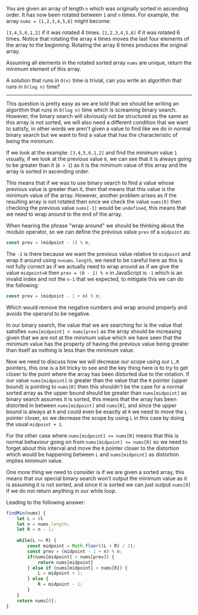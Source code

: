 You are given an array of length `n` which was originally sorted in ascending order. It has now been rotated between `1` and `n` times. For example, the array `nums = [1,2,3,4,5,6]` might become:

`[3,4,5,6,1,2]` if it was rotated 4 times.
`[1,2,3,4,5,6]` if it was rotated 6 times.
Notice that rotating the array `4` times moves the last four elements of the array to the beginning. Rotating the array 6 times produces the original array.

Assuming all elements in the rotated sorted array `nums` are unique, return the minimum element of this array.

A solution that runs in `O(n)` time is trivial, can you write an algorithm that runs in `O(log n)` time?
***
This question is pretty easy as we are told that we should be writing an algorithm that runs in `O(log n)` time which is screaming binary search. However, the binary search will obviously not be structured as the same as this array is not sorted, we will also need a different condition that we want to satisfy, in other words we aren't given a value to find like we do in normal binary search but we want to find a value that has the characteristic of being the minimum.

If we look at the example: `[3,4,5,6,1,2]` and find the minimum value `1` visually, if we look at the previous value `6`, we can see that it is always going to be greater than it (`6 > 1`) as it is the minimum value of this array and the array is sorted in ascending order.

This means that if we was to use binary search to find a value whose previous value is greater than it, then that means that this value is the minimum value of the array. However, another problem arises as if the resulting array is not rotated then once we check the value `nums[0]` then checking the previous value `nums[-1]` would be `undefined`, this means that we need to wrap around to the end of the array.

When hearing the phrase "wrap around" we should be thinking about the modulo operator, so we can define the previous value `prev` of a `midpoint` as:

```js
const prev = (midpoint - 1) % n;
```

The `-1` is there because we want the previous value relative to `midpoint` and wrap it around using `n=nums.length`, we need to be careful here as this is not fully correct as if we actually need to wrap around as if we give the value `midpoint=0` then `prev = (0 - 1) % n` in JavaScript is `-1` which is an invalid index and not the `n-1` that we expected, to mitigate this we can do the following:

```js
const prev = (midpoint - 1 + n) % n;
```

Which would remove the negative numbers and wrap around properly and avoids the operand to be negative.

In our binary search, the value that we are searching for is the value that satisfies `nums[midpoint] < nums[prev]` as the array should be increasing given that we are not at the minimum value which we have seen that the minimum value has the property of having the previous value being greater than itself as nothing is less than the minimum value.

Now we need to discuss how we will decrease our scope using our `L,R` pointers, this one is a bit tricky to see and the key thing here is to try to get closer to the point where the array has been distorted due to the rotation. If our value `nums[midpoint]` is greater than the value that the `R` pointer (upper bound) is pointing to `nums[R]` then this shouldn't be the case for a normal sorted array as the upper bound should be greater than `nums[midpoint]` as binary search assumes it is sorted, this means that the array has been distorted in between `nums[midpoint]` and `nums[R]`, and since the upper bound is always at `R` and could even be exactly at `R` we need to move the `L` pointer closer, so we decrease the scope by using `L` in this case by doing the usual `midpoint + 1`.

For the other case where `nums[midpoint] <= nums[R]` means that this is normal behaviour going on from `nums[midpoint] <= nums[R]` so we need to forget about this interval and move the `R` pointer closer to the distortion which would be happening between `L` and `nums[midpoint]` as distortion implies minimum value.

One more thing we need to consider is if we are given a sorted array, this means that our special binary search won't output the minimum value as it is assuming it is not sorted, and since it is sorted we can just output `nums[0]` if we do not return anything in our while loop.

Leading to the following answer:

```js
findMin(nums) {
	let L = 0l
	let n = nums.length;
	let R = n - 1;
	
	while(L <= R) {
		const midpoint = Math.floor((L + R) / 2);
		const prev = (midpoint - 1 + n) % n;
		if(nums[midpoint] < nums[prev]) {
			return nums[midpoint]
		} else if (nums[midpoint] > nums[R]) {
			L = midpoint + 1;
		} else {
			R = midpoint - 1;
		}
	}
	return nums[0];
}
```



